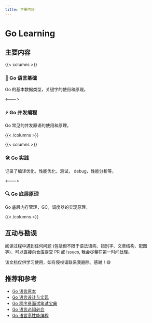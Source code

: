 ```yaml
---
title: 主要内容
---
```


# Go Learning

## 主要内容

{{< columns >}}

### 🍚 Go 语言基础

Go 的基本数据类型，关键字的使用和原理。

<--->

### ⚡ Go 并发编程

Go 常见的并发原语的使用和原理。

{{< /columns >}}


{{< columns >}}

### 🛠️ Go 实践

记录了编译优化，性能优化，测试， debug，性能分析等。

<--->

### 🔍 Go 底层原理

Go 底层内存管理，GC，调度器的实现原理。

{{< /columns >}}

## 互动与勘误

阅读过程中遇到任何问题 (包括但不限于语法语病、错别字、文章结构、配图等)，可以直接向仓库提交 PR 或 Issues, 我会尽量在第一时间处理。

该文档仅供学习使用，如有侵权请联系我删除。感谢！😄


## 推荐和参考

- [Go 语言原本](https://golang.design/under-the-hood/)
- [Go 语言设计与实现](https://draveness.me/golang/)
- [Go 程序员面试笔试宝典](https://golang.design/go-questions/)
- [Go 语言必知必会](https://golang.dbwu.tech/)
- [Go 语言高性能编程](https://geektutu.com/post/high-performance-go.html)